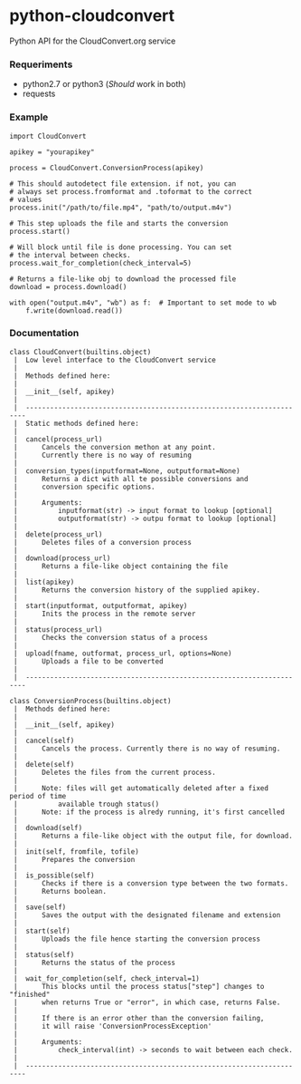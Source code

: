 python-cloudconvert
===================

Python API for the CloudConvert.org service

### Requeriments
- python2.7 or python3 (_Should_ work in both)
- requests

### Example

    import CloudConvert
    
    apikey = "yourapikey"
    
    process = CloudConvert.ConversionProcess(apikey)
    
    # This should autodetect file extension. if not, you can
    # always set process.fromformat and .toformat to the correct
    # values
    process.init("/path/to/file.mp4", "path/to/output.m4v")

    # This step uploads the file and starts the conversion
    process.start()
    
    # Will block until file is done processing. You can set
    # the interval between checks.
    process.wait_for_completion(check_interval=5)
    
    # Returns a file-like obj to download the processed file
    download = process.download()
    
    with open("output.m4v", "wb") as f:  # Important to set mode to wb
        f.write(download.read())
    


### Documentation

    class CloudConvert(builtins.object)
     |  Low level interface to the CloudConvert service
     |
     |  Methods defined here:
     |
     |  __init__(self, apikey)
     |
     |  ----------------------------------------------------------------------
     |  Static methods defined here:
     |
     |  cancel(process_url)
     |      Cancels the conversion methon at any point.
     |      Currently there is no way of resuming
     |
     |  conversion_types(inputformat=None, outputformat=None)
     |      Returns a dict with all te possible conversions and
     |      conversion specific options.
     |
     |      Arguments:
     |          inputformat(str) -> input format to lookup [optional]
     |          outputformat(str) -> outpu format to lookup [optional]
     |
     |  delete(process_url)
     |      Deletes files of a conversion process
     |
     |  download(process_url)
     |      Returns a file-like object containing the file
     |
     |  list(apikey)
     |      Returns the conversion history of the supplied apikey.
     |
     |  start(inputformat, outputformat, apikey)
     |      Inits the process in the remote server
     |
     |  status(process_url)
     |      Checks the conversion status of a process
     |
     |  upload(fname, outformat, process_url, options=None)
     |      Uploads a file to be converted
     |
     |  ----------------------------------------------------------------------

    class ConversionProcess(builtins.object)
     |  Methods defined here:
     |
     |  __init__(self, apikey)
     |
     |  cancel(self)
     |      Cancels the process. Currently there is no way of resuming.
     |
     |  delete(self)
     |      Deletes the files from the current process.
     |
     |      Note: files will get automatically deleted after a fixed period of time
     |          available trough status()
     |      Note: if the process is alredy running, it's first cancelled
     |
     |  download(self)
     |      Returns a file-like object with the output file, for download.
     |
     |  init(self, fromfile, tofile)
     |      Prepares the conversion
     |
     |  is_possible(self)
     |      Checks if there is a conversion type between the two formats.
     |      Returns boolean.
     |
     |  save(self)
     |      Saves the output with the designated filename and extension
     |
     |  start(self)
     |      Uploads the file hence starting the conversion process
     |
     |  status(self)
     |      Returns the status of the process
     |
     |  wait_for_completion(self, check_interval=1)
     |      This blocks until the process status["step"] changes to "finished"
     |      when returns True or "error", in which case, returns False.
     |
     |      If there is an error other than the conversion failing,
     |      it will raise 'ConversionProcessException'
     |
     |      Arguments:
     |          check_interval(int) -> seconds to wait between each check.
     |
     |  ----------------------------------------------------------------------
